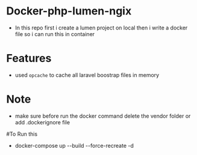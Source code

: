 # Docker-php-lumen-ngix
* In this repo first i create a lumen project on local then i write a docker file so i can run this in container 

# Features
* used `opcache` to cache all laravel boostrap files in memory 

# Note
* make sure before run the docker command delete the vendor folder or add .dockerignore file 

#To Run this 
* docker-compose up --build --force-recreate -d

